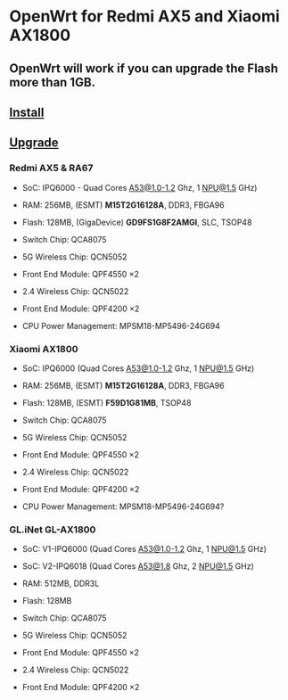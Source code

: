 # OpenWrt for Redmi AX5 and Xiaomi AX1800
## OpenWrt will work if you can upgrade the Flash more than 1GB.

## [Install](https://github.com/Lvellios/OpenWrt-AX5-AX1800/blob/main/Install.md)
## [Upgrade](https://github.com/Lvellios/OpenWrt-AX5-AX1800/blob/main/Upgrade.md)
### Redmi AX5 & RA67
- SoC: IPQ6000 - Quad Cores A53@1.0-1.2 Ghz, 1 NPU@1.5 GHz)

- RAM: 256MB, (ESMT) **M15T2G16128A**, DDR3, FBGA96

- Flash: 128MB, (GigaDevice) **GD9FS1G8F2AMGI**, SLC, TSOP48

- Switch Chip: QCA8075

- 5G Wireless Chip: QCN5052

- Front End Module: QPF4550 ×2

- 2.4 Wireless Chip: QCN5022

- Front End Module: QPF4200 ×2

- CPU Power Management: MPSM18-MP5496-24G694
### Xiaomi AX1800
- SoC: IPQ6000 (Quad Cores A53@1.0-1.2 Ghz, 1 NPU@1.5 GHz)

- RAM: 256MB, (ESMT) **M15T2G16128A**, DDR3, FBGA96

- Flash: 128MB, (ESMT) **F59D1G81MB**, TSOP48

- Switch Chip: QCA8075

- 5G Wireless Chip: QCN5052

- Front End Module: QPF4550 ×2

- 2.4 Wireless Chip: QCN5022

- Front End Module: QPF4200 ×2

- CPU Power Management: MPSM18-MP5496-24G694?
### GL.iNet GL-AX1800
- SoC: V1-IPQ6000 (Quad Cores A53@1.0-1.2 Ghz, 1 NPU@1.5 GHz)

- SoC: V2-IPQ6018 (Quad Cores A53@1.8 Ghz, 2 NPU@1.5 GHz)

- RAM: 512MB, DDR3L

- Flash: 128MB

- Switch Chip: QCA8075

- 5G Wireless Chip: QCN5052

- Front End Module: QPF4550 ×2

- 2.4 Wireless Chip: QCN5022

- Front End Module: QPF4200 ×2